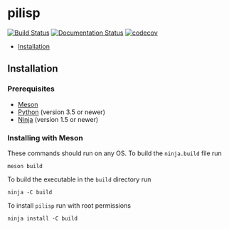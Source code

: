 # pilisp #

[![Build Status](https://travis-ci.com/parof/pilisp.svg?token=tdfVkJVdJvEzUpskJRQE&branch=master)](https://travis-ci.com/parof/pilisp) [![Documentation Status](https://readthedocs.org/projects/pilisp/badge/?version=latest)](http://pilisp.readthedocs.io/en/latest/?badge=latest) [![codecov](https://codecov.io/gh/parof/pilisp/branch/master/graph/badge.svg)](https://codecov.io/gh/parof/pilisp)

* [Installation](#installation)

## Installation ##

### Prerequisites ###

* [Meson](http://mesonbuild.com/)
* [Python](https://www.python.org/) (version 3.5 or newer)
* [Ninja](https://ninja-build.org/) (version 1.5 or newer)

### Installing with Meson ###

These commands should run on any OS. To build the `ninja.build` file run

```
meson build
```

To build the executable in the `build` directory run
```
ninja -C build
```

To install `pilisp` run with root permissions
```
ninja install -C build
```
